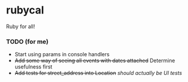 # rubycal
Ruby for all!

### TODO (for me)
* Start using params in console handlers
* ~~Add some way of seeing all events with dates attached~~ Determine usefulness first
* ~~Add tests for street_address into Location~~ _should actually be UI tests_